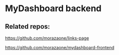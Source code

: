 # MyDashboard backend


## Related repos:
https://github.com/morazaone/links-page

https://github.com/morazaone/mydashboard-frontend
